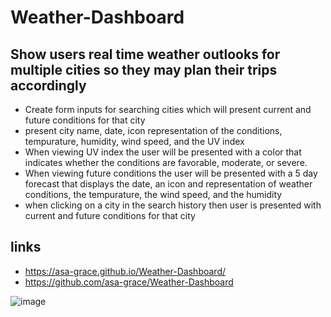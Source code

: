 # Weather-Dashboard

## Show users real time weather outlooks for multiple cities so they may plan their trips accordingly
* Create form inputs for searching cities which will present current and future conditions for that city
* present city name, date, icon representation of the conditions, tempurature, humidity, wind speed, and the UV index
* When viewing UV index the user will be presented with a color that indicates whether the conditions are favorable, moderate, or severe.
* When viewing future conditions the user will be presented with a 5 day forecast that displays the date, an icon and representation of weather conditions, the tempurature, the wind speed, and the humidity
* when clicking on a city in the search history then user is presented with current and future conditions for that city

## links 
* https://asa-grace.github.io/Weather-Dashboard/
* https://github.com/asa-grace/Weather-Dashboard

![image](https://user-images.githubusercontent.com/82672759/120950842-db6bbe00-c704-11eb-85ab-15ba25933d7a.png)
